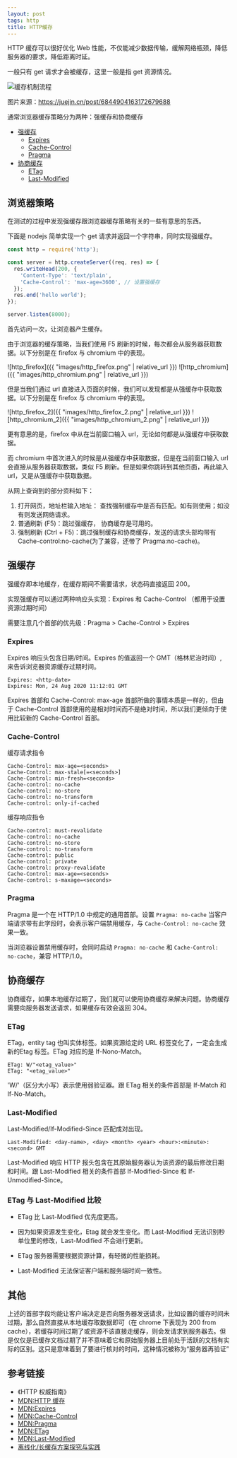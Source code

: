 ```yaml
---
layout: post
tags: http
title: HTTP缓存
---
```


HTTP 缓存可以很好优化 Web 性能，不仅能减少数据传输，缓解网络瓶颈，降低服务器的要求，降低距离时延。

一般只有 get 请求才会被缓存，这里一般是指 get 资源情况。

![缓存机制流程](https://p3-juejin.byteimg.com/tos-cn-i-k3u1fbpfcp/a5fe072c8dd3464f8de15709b22f743f~tplv-k3u1fbpfcp-watermark.image)

图片来源：<https://juejin.cn/post/6844904163172679688>

通常浏览器缓存策略分为两种：强缓存和协商缓存

- [强缓存](#强缓存)
  - [Expires](#expires)
  - [Cache-Control](#cache-control)
  - [Pragma](#pragma)
- [协商缓存](#协商缓存)
  - [ETag](#etag)
  - [Last-Modified](#last-modified)

## 浏览器策略

在测试的过程中发现强缓存跟浏览器缓存策略有关的一些有意思的东西。

下面是 nodejs 简单实现一个 get 请求并返回一个字符串，同时实现强缓存。

```js
const http = require('http');

const server = http.createServer((req, res) => {
  res.writeHead(200, {
    'Content-Type': 'text/plain',
    'Cache-Control': 'max-age=3600', // 设置强缓存
  });
  res.end('hello world');
});

server.listen(8000);
```

首先访问一次，让浏览器产生缓存。

由于浏览器的缓存策略，当我们使用 F5 刷新的时候，每次都会从服务器获取数据。以下分别是在 firefox 与 chromium 中的表现。

![http_firefox]({{ "images/http_firefox.png" | relative_url }})
![http_chromium]({{ "images/http_chromium.png" | relative_url }})

但是当我们通过 url 直接进入页面的时候，我们可以发现都是从强缓存中获取数据。以下分别是在 firefox 与 chromium 中的表现。

![http_firefox_2]({{ "images/http_firefox_2.png" | relative_url }})
![http_chromium_2]({{ "images/http_chromium_2.png" | relative_url }})

更有意思的是，firefox 中从在当前窗口输入 url，无论如何都是从强缓存中获取数据。

而 chromium 中首次进入的时候是从强缓存中获取数据，但是在当前窗口输入 url 会直接从服务器获取数据，类似 F5 刷新。但是如果你跳转到其他页面，再此输入 url，又是从强缓存中获取数据。

从网上查询到的部分资料如下：

1. 打开网页，地址栏输入地址： 查找强制缓存中是否有匹配。如有则使用；如没有则发送网络请求。
2. 普通刷新 (F5)：跳过强缓存， 协商缓存是可用的。
3. 强制刷新 (Ctrl + F5)：跳过强制缓存和协商缓存，发送的请求头部均带有 Cache-control:no-cache(为了兼容，还带了 Pragma:no-cache)。

## 强缓存

强缓存即本地缓存，在缓存期间不需要请求，状态码直接返回 200。

实现强缓存可以通过两种响应头实现：Expires 和 Cache-Control （都用于设置资源过期时间）

需要注意几个首部的优先级：Pragma > Cache-Control > Expires

### Expires

Expires 响应头包含日期/时间。Expires 的值返回一个 GMT（格林尼治时间）, 来告诉浏览器资源缓存过期时间。

```plain
Expires: <http-date>
Expires: Mon, 24 Aug 2020 11:12:01 GMT
```

Expires 首部和 Cache-Control: max-age 首部所做的事情本质是一样的，但由于 Cache-Control 首部使用的是相对时间而不是绝对时间，所以我们更倾向于使用比较新的 Cache-Control 首部。

### Cache-Control

缓存请求指令

```plain
Cache-Control: max-age=<seconds>
Cache-Control: max-stale[=<seconds>]
Cache-Control: min-fresh=<seconds>
Cache-control: no-cache
Cache-control: no-store
Cache-control: no-transform
Cache-control: only-if-cached
```

缓存响应指令

```plain
Cache-control: must-revalidate
Cache-control: no-cache
Cache-control: no-store
Cache-control: no-transform
Cache-control: public
Cache-control: private
Cache-control: proxy-revalidate
Cache-Control: max-age=<seconds>
Cache-control: s-maxage=<seconds>
```

### Pragma

Pragma 是一个在 HTTP/1.0 中规定的通用首部。设置 `Pragma: no-cache` 当客户端请求带有此字段时，会表示客户端禁用缓存，与 `Cache-Control: no-cache` 效果一致。

当浏览器设置禁用缓存时，会同时启动 `Pragma: no-cache` 和 `Cache-Control: no-cache`，兼容 HTTP/1.0。

## 协商缓存

协商缓存，如果本地缓存过期了，我们就可以使用协商缓存来解决问题。协商缓存需要向服务器发送请求，如果缓存有效会返回 304。

### ETag

ETag，entity tag 也叫实体标签。如果资源给定的 URL 标签变化了，一定会生成新的Etag 标签。ETag 对应的是 If-Nono-Match。

```plain
ETag: W/"<etag_value>"
ETag: "<etag_value>"
```

'W/'（区分大小写）表示使用弱验证器。跟 ETag 相关的条件首部是 If-Match 和 If-No-Match。

### Last-Modified

Last-Modified/If-Modified-Since 匹配成对出现。

```plain
Last-Modified: <day-name>, <day> <month> <year> <hour>:<minute>:<second> GMT
```

Last-Modified 响应 HTTP 报头包含在其原始服务器认为该资源的最后修改日期和时间。跟 Last-Modified 相关的条件首部 If-Modified-Since 和 If-Unmodified-Since。

### ETag 与 Last-Modified 比较

- ETag 比 Last-Modified 优先度更高。

- 因为如果资源发生变化，Etag 就会发生变化。而 Last-Modified 无法识别秒单位里的修改，Last-Modified 不会进行更新。

- ETag 服务器需要根据资源计算，有轻微的性能损耗。

- Last-Modified 无法保证客户端和服务端时间一致性。

## 其他

上述的首部字段均能让客户端决定是否向服务器发送请求，比如设置的缓存时间未过期，那么自然直接从本地缓存取数据即可（在 chrome 下表现为 200 from cache），若缓存时间过期了或资源不该直接走缓存，则会发请求到服务器去。但是仅仅是已缓存文档过期了并不意味着它和原始服务器上目前处于活跃的文档有实际的区别。这只是意味着到了要进行核对的时间，这种情况被称为“服务器再验证”

## 参考链接

- 《HTTP 权威指南》
- [MDN:HTTP 缓存](https://developer.mozilla.org/zh-CN/docs/Web/HTTP/Caching_FAQ)
- [MDN:Expires](https://developer.mozilla.org/en-US/docs/Web/HTTP/Headers/Expires)
- [MDN:Cache-Control](https://developer.mozilla.org/en-US/docs/Web/HTTP/Headers/Cache-Control)
- [MDN:Pragma](https://developer.mozilla.org/en-US/docs/Web/HTTP/Headers/Pragma)
- [MDN:ETag](https://developer.mozilla.org/en-US/docs/Web/HTTP/Headers/ETag)
- [MDN:Last-Modified](https://developer.mozilla.org/en-US/docs/Web/HTTP/Headers/Last-Modified)
- [离线化/长缓存方案探究与实践](https://juejin.cn/post/7008369315749560333)
